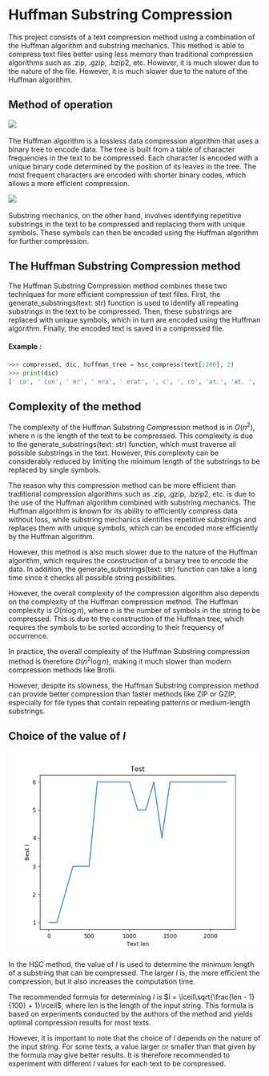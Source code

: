 # Huffman Substring Compression

This project consists of a text compression method using a combination of the Huffman algorithm and substring mechanics. This method is able to compress text files better using less memory than traditional compression algorithms such as .zip, .gzip, .bzip2, etc. However, it is much slower due to the nature of the file. However, it is much slower due to the nature of the Huffman algorithm.


## Method of operation

<img src='https://brilliant-staff-media.s3-us-west-2.amazonaws.com/tiffany-wang/VEIWKBhSSc.png' style='height:200px'></img>

The Huffman algorithm is a lossless data compression algorithm that uses a binary tree to encode data. The tree is built from a table of character frequencies in the text to be compressed. Each character is encoded with a unique binary code determined by the position of its leaves in the tree. The most frequent characters are encoded with shorter binary codes, which allows a more efficient compression.

<img src='https://docs.fauna.com/fauna/current/api/_images/SubString.svg' style='width:600px'></img>

Substring mechanics, on the other hand, involves identifying repetitive substrings in the text to be compressed and replacing them with unique symbols. These symbols can then be encoded using the Huffman algorithm for further compression.

## The Huffman Substring Compression method

The Huffman Substring Compression method combines these two techniques for more efficient compression of text files. First, the generate_substrings(text: str) function is used to identify all repeating substrings in the text to be compressed. Then, these substrings are replaced with unique symbols, which in turn are encoded using the Huffman algorithm. Finally, the encoded text is saved in a compressed file.

#### Example :
```py
>>> compressed, dic, huffman_tree = hsc_compress(text[:200], 2)
>>> print(dic)
[' co', ' con', ' er', ' era', ' erat', ', c', ', co', 'at.', 'at. ', 'cin', 'con', 'era', 'erat', 'is ', 'rat', 't, ', 't, c', 't, co', 't. ']
```

## Complexity of the method

The complexity of the Huffman Substring Compression method is in $O(n^2)$, where n is the length of the text to be compressed. This complexity is due to the generate_substrings(text: str) function, which must traverse all possible substrings in the text. However, this complexity can be considerably reduced by limiting the minimum length of the substrings to be replaced by single symbols.

The reason why this compression method can be more efficient than traditional compression algorithms such as .zip, .gzip, .bzip2, etc. is due to the use of the Huffman algorithm combined with substring mechanics. The Huffman algorithm is known for its ability to efficiently compress data without loss, while substring mechanics identifies repetitive substrings and replaces them with unique symbols, which can be encoded more efficiently by the Huffman algorithm.

However, this method is also much slower due to the nature of the Huffman algorithm, which requires the construction of a binary tree to encode the data. In addition, the generate_substrings(text: str) function can take a long time since it checks all possible string possibilities.

However, the overall complexity of the compression algorithm also depends on the complexity of the Huffman compression method. The Huffman complexity is $O(n\log{n})$, where n is the number of symbols in the string to be compressed. This is due to the construction of the Huffman tree, which requires the symbols to be sorted according to their frequency of occurrence.

In practice, the overall complexity of the Huffman Substring compression method is therefore $O(n^2\log{n})$, making it much slower than modern compression methods like Brotli.

However, despite its slowness, the Huffman Substring compression method can provide better compression than faster methods like ZIP or GZIP, especially for file types that contain repeating patterns or medium-length substrings.


## Choice of the value of $l$

<img src='https://raw.githubusercontent.com/ImGalaad/HuffmanSubstringCompression/main/l_plotting.png' style='height:400px'></img>

In the HSC method, the value of $l$ is used to determine the minimum length of a substring that can be compressed. The larger $l$ is, the more efficient the compression, but it also increases the computation time.

The recommended formula for determining $l$ is $l = \lceil\sqrt{\frac{len - 1}{100} + 1}\rceil$, where len is the length of the input string. This formula is based on experiments conducted by the authors of the method and yields optimal compression results for most texts.

However, it is important to note that the choice of $l$ depends on the nature of the input string. For some texts, a value larger or smaller than that given by the formula may give better results. It is therefore recommended to experiment with different $l$ values for each text to be compressed.
